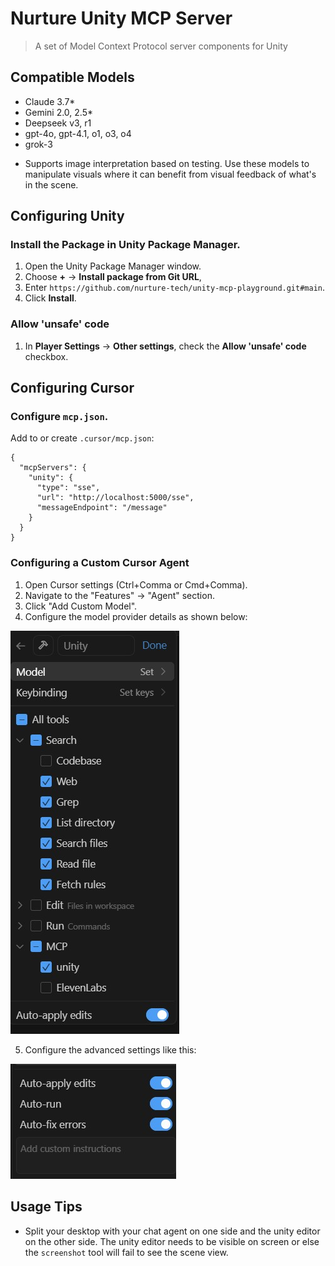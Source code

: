 # Nurture Unity MCP Server

> A set of Model Context Protocol server components for Unity

## Compatible Models
- Claude 3.7*
- Gemini 2.0, 2.5*
- Deepseek v3, r1
- gpt-4o, gpt-4.1, o1, o3, o4
- grok-3

* Supports image interpretation based on testing. Use these models to manipulate visuals where it can benefit from visual feedback of what's in the scene.

## Configuring Unity

### Install the Package in Unity Package Manager.

1. Open the Unity Package Manager window.
2. Choose **+** -> **Install package from Git URL**,
3. Enter `https://github.com/nurture-tech/unity-mcp-playground.git#main`.
4. Click **Install**.

### Allow 'unsafe' code

1. In **Player Settings** -> **Other settings**, check the **Allow 'unsafe' code** checkbox.

## Configuring Cursor

### Configure `mcp.json`.

Add to or create `.cursor/mcp.json`:

```
{
  "mcpServers": {
    "unity": {
      "type": "sse",
      "url": "http://localhost:5000/sse",
      "messageEndpoint": "/message"
    }
  }
}
```

### Configuring a Custom Cursor Agent

1. Open Cursor settings (Ctrl+Comma or Cmd+Comma).
2. Navigate to the "Features" -> "Agent" section.
3. Click "Add Custom Model".
4. Configure the model provider details as shown below:

![Configuration Step 1](Docs/custom_cursor_agent_1.jpg)

5. Configure the advanced settings like this:

![Configuration Step 2](Docs/custom_cursor_agent_2.jpg)


## Usage Tips

* Split your desktop with your chat agent on one side and the unity editor on the other side. The unity editor needs to be visible on screen or else the `screenshot` tool will fail to see the scene view.
